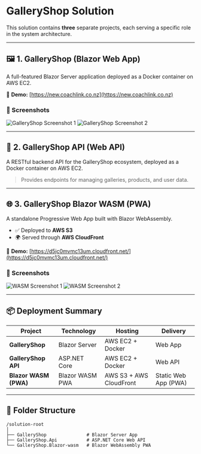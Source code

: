# GalleryShop Solution

This solution contains **three** separate projects, each serving a specific role in the system architecture.

---

## 🖼️ 1. GalleryShop (Blazor Web App)

A full-featured Blazor Server application deployed as a Docker container on AWS EC2.

🔗 **Demo:** [https://new.coachlink.co.nz](https://new.coachlink.co.nz)

### 📸 Screenshots

![GalleryShop Screenshot 1](https://github.com/user-attachments/assets/f54b6611-f774-4992-9096-76981ca2e5bd)
![GalleryShop Screenshot 2](https://github.com/user-attachments/assets/5e9d30ea-a399-4393-bc7a-2b6c01c6372f)

---

## 🔧 2. GalleryShop API (Web API)

A RESTful backend API for the GalleryShop ecosystem, deployed as a Docker container on AWS EC2.

> Provides endpoints for managing galleries, products, and user data.

---

## 🌐 3. GalleryShop Blazor WASM (PWA)

A standalone Progressive Web App built with Blazor WebAssembly.

- ✅ Deployed to **AWS S3**
- 🌍 Served through **AWS CloudFront**

🔗 **Demo:** [https://d5jc0mvmc13um.cloudfront.net/](https://d5jc0mvmc13um.cloudfront.net/)

### 📸 Screenshots

![WASM Screenshot 1](https://github.com/user-attachments/assets/67322b83-bc78-462a-8c13-dc6e74250ae0)
![WASM Screenshot 2](https://github.com/user-attachments/assets/d11a72d2-1322-461a-ac3e-67a82b7a3753)

---

## 📦 Deployment Summary

| Project                 | Technology      | Hosting                  | Delivery                 |
|------------------------|-----------------|---------------------------|---------------------------|
| **GalleryShop**        | Blazor Server   | AWS EC2 + Docker          | Web App                   |
| **GalleryShop API**    | ASP.NET Core    | AWS EC2 + Docker          | Web API                   |
| **Blazor WASM (PWA)**  | Blazor WASM PWA | AWS S3 + AWS CloudFront   | Static Web App (PWA)      |

---

## 📁 Folder Structure

```text
/solution-root
│
├── GalleryShop               # Blazor Server App
├── GalleryShop.Api           # ASP.NET Core Web API
└── GalleryShop.Blazor-wasm   # Blazor WebAssembly PWA

